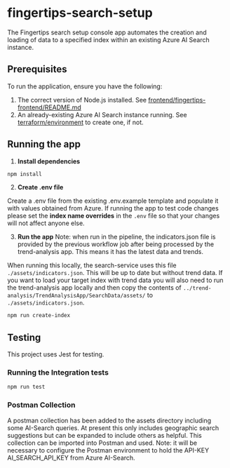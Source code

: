 # fingertips-search-setup

The Fingertips search setup console app automates the creation and loading of data to a specified index within an existing Azure AI Search instance.

## Prerequisites

To run the application, ensure you have the following:

1. The correct version of Node.js installed. See [frontend/fingertips-frontend/README.md](../frontend/fingertips-frontend/README.md)
2. An already-existing Azure AI Search instance running. See [terraform/environment](../terraform/environment/) to create one, if not.

## Running the app

1. **Install dependencies**

```bash
npm install
```

2. **Create .env file**
   
Create a .env file from the existing .env.example template and populate it with values obtained from Azure.
If running the app to test code changes please set the **index name overrides** in the `.env` file so that
your changes will not affect anyone else.

3. **Run the app**
Note: when run in the pipeline, the indicators.json file is provided by the previous workflow job after being
processed by the trend-analysis app. This means it has the latest data and trends.

When running this locally, the search-service uses this file `./assets/indicators.json`. This will be up to date but
without trend data. If you want to load your target index with trend data you will also need to run the trend-analysis app locally
and then copy the contents of `../trend-analysis/TrendAnalysisApp/SearchData/assets/` to `./assets/indicators.json`.

```bash
npm run create-index
```

## Testing

This project uses Jest for testing.

### Running the Integration tests

```bash
npm run test
```

### Postman Collection

A postman collection has been added to the assets directory including some AI-Search queries. At present this only includes geographic search suggestions but can be expanded to include others as helpful. This collection can be imported into Postman and used. Note: it will be necessary to configure the Postman environment to hold the API-KEY AI_SEARCH_API_KEY from Azure AI-Search.
